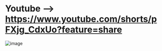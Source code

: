 # Youtube --> https://www.youtube.com/shorts/pFXjg_CdxUo?feature=share

![image](https://github.com/user-attachments/assets/d931e2ab-5e52-42ed-9ccf-d00225ce2393)

